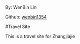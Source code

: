 By: WenBin Lin

Github: [wenbin1354](https://github.com/wenbin1354)

#Travel Site 

This is a travel site for Zhangjiajie